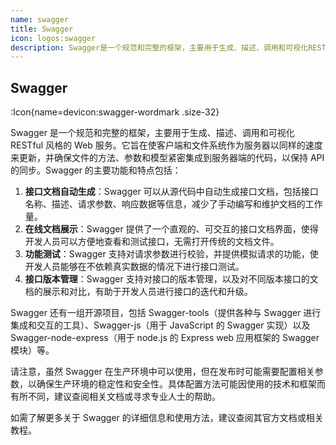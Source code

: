 ```yaml
---
name: swagger
title: Swagger
icon: logos:swagger
description: Swagger是一个规范和完整的框架，主要用于生成、描述、调用和可视化RESTful风格的Web服务。它旨在使客户端和文件系统作为服务器以同样的速度来更新，并确保文件的方法、参数和模型紧密集成到服务器端的代码，以保持API的同步。
---
```


## Swagger

:Icon{name=devicon:swagger-wordmark .size-32}

Swagger 是一个规范和完整的框架，主要用于生成、描述、调用和可视化 RESTful 风格的 Web 服务。它旨在使客户端和文件系统作为服务器以同样的速度来更新，并确保文件的方法、参数和模型紧密集成到服务器端的代码，以保持 API 的同步。Swagger 的主要功能和特点包括：

1. **接口文档自动生成**：Swagger 可以从源代码中自动生成接口文档，包括接口名称、描述、请求参数、响应数据等信息，减少了手动编写和维护文档的工作量。
2. **在线文档展示**：Swagger 提供了一个直观的、可交互的接口文档界面，使得开发人员可以方便地查看和测试接口，无需打开传统的文档文件。
3. **功能测试**：Swagger 支持对请求参数进行校验，并提供模拟请求的功能，使开发人员能够在不依赖真实数据的情况下进行接口测试。
4. **接口版本管理**：Swagger 支持对接口的版本管理，以及对不同版本接口的文档的展示和对比，有助于开发人员进行接口的迭代和升级。

Swagger 还有一组开源项目，包括 Swagger-tools（提供各种与 Swagger 进行集成和交互的工具）、Swagger-js（用于 JavaScript 的 Swagger 实现）以及 Swagger-node-express（用于 node.js 的 Express web 应用框架的 Swagger 模块）等。

请注意，虽然 Swagger 在生产环境中可以使用，但在发布时可能需要配置相关参数，以确保生产环境的稳定性和安全性。具体配置方法可能因使用的技术和框架而有所不同，建议查阅相关文档或寻求专业人士的帮助。

如需了解更多关于 Swagger 的详细信息和使用方法，建议查阅其官方文档或相关教程。
